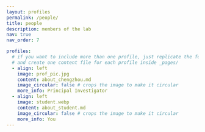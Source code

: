 ```yaml
---
layout: profiles
permalink: /people/
title: people
description: members of the lab
nav: true
nav_order: 7

profiles:
  # if you want to include more than one profile, just replicate the following block
  # and create one content file for each profile inside _pages/
  - align: left
    image: prof_pic.jpg
    content: about_chengzhou.md
    image_circular: false # crops the image to make it circular
    more_info: Principal Investigator
  - align: left
    image: student.webp
    content: about_student.md
    image_circular: false # crops the image to make it circular
    more_info: You
---
```

